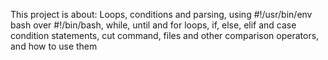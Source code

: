 This project is about: Loops, conditions and parsing, using #!/usr/bin/env bash over #!/bin/bash, while, until and for loops, if, else, elif and case condition statements, cut command, files and other comparison operators, and how to use them
